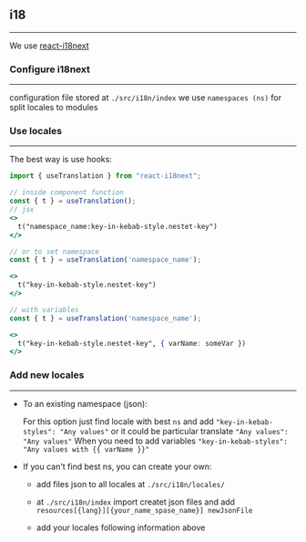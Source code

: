 ## i18

---
 We use [react-i18next](https://react.i18next.com/guides/quick-start)

### Configure i18next

---
configuration file stored at `./src/i18n/index`
we use `namespaces (ns)` for split locales to modules

### Use locales
---
The best way is use hooks:

``` jsx
import { useTranslation } from "react-i18next";

// inside component function
const { t } = useTranslation();
// jsx
<>
  t("namespace_name:key-in-kebab-style.nestet-key")
</>

// or to set namespace
const { t } = useTranslation('namespace_name');

<>
  t("key-in-kebab-style.nestet-key")
</>

// with variables
const { t } = useTranslation('namespace_name');

<>
  t("key-in-kebab-style.nestet-key", { varName: someVar })
</>

```

### Add new locales

---

- To an existing namespace (json):

    For this option just find locale with best `ns` and add `"key-in-kebab-styles": "Any values"` or it could be particular translate `"Any values": "Any values"`
    When you need to add variables  `"key-in-kebab-styles": "Any values with {{ varName }}"`

- If you can't find best ns, you can create your own:

  - add files json to all locales at `./src/i18n/locales/`

  - at `./src/i18n/index` import createt json files and add `resources[{lang}][{your_name_spase_name}] newJsonFile`

  - add your locales following information above
